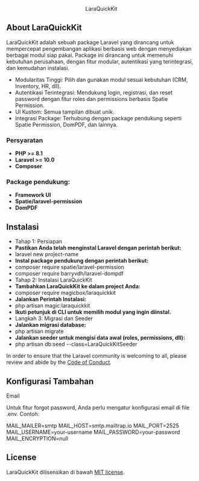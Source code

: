 <p align="center">LaraQuickKit</p>

## About LaraQuickKit

LaraQuickKit adalah sebuah package Laravel yang dirancang untuk mempercepat pengembangan aplikasi berbasis web dengan menyediakan berbagai modul siap pakai. Package ini dirancang untuk memenuhi kebutuhan perusahaan, dengan fitur modular, autentikasi yang terintegrasi, dan kemudahan instalasi.

- Modularitas Tinggi: Pilih dan gunakan modul sesuai kebutuhan (CRM, Inventory, HR, dll).
- Autentikasi Terintegrasi: Mendukung login, registrasi, dan reset password dengan fitur roles dan permissions berbasis Spatie Permission.
- UI Kustom: Semua tampilan dibuat unik.
- Integrasi Package: Terhubung dengan package pendukung seperti Spatie Permission, DomPDF, dan lainnya.


### Persyaratan

- **PHP >= 8.1**
- **Laravel >= 10.0**
- **Composer**

### Package pendukung:
- **Framework UI**
- **Spatie/laravel-permission**
- **DomPDF**

## Instalasi

- Tahap 1: Persiapan
- **Pastikan Anda telah menginstal Laravel dengan perintah berikut:**
- laravel new project-name
- **Instal package pendukung dengan perintah berikut:**
- composer require spatie/laravel-permission
- composer require barryvdh/laravel-dompdf
- Tahap 2: Instalasi LaraQuickKit
- **Tambahkan LaraQuickKit ke dalam project Anda:**
- composer require magicbox/laraquickkit
- **Jalankan Perintah Instalasi:**
- php artisan magic:laraquickkit
- **Ikuti petunjuk di CLI untuk memilih modul yang ingin diinstal.**
- Langkah 3: Migrasi dan Seeder
- **Jalankan migrasi database:**
- php artisan migrate
- **Jalankan seeder untuk mengisi data awal (roles, permissions, dll):**
- php artisan db:seed --class=LaraQuickKitSeeder

In order to ensure that the Laravel community is welcoming to all, please review and abide by the [Code of Conduct](https://laravel.com/docs/contributions#code-of-conduct).

## Konfigurasi Tambahan

Email

Untuk fitur forgot password, Anda perlu mengatur konfigurasi email di file .env. Contoh:

MAIL_MAILER=smtp
MAIL_HOST=smtp.mailtrap.io
MAIL_PORT=2525
MAIL_USERNAME=your-username
MAIL_PASSWORD=your-password
MAIL_ENCRYPTION=null

## License

LaraQuickKit dilisensikan di bawah [MIT license](https://opensource.org/licenses/MIT).
